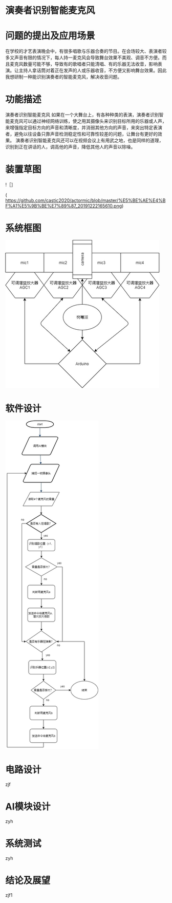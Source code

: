 # 演奏者识别智能麦克风

# 问题的提出及应用场景
在学校的才艺表演晚会中，有很多唱歌与乐器合奏的节目。在会场较大、表演者较多又声音有限的情况下，每人持一麦克风会导致舞台效果不美观、调音不方便。而且麦克风数量可能不够，导致有的歌唱者只能清唱、有的乐器无法收音，影响表演。让主持人拿话筒对着正在发声的人或乐器收音，不方便又影响舞台效果。因此我想研制一种能识别演奏者的智能麦克风，解决收音问题。

# 功能描述
演奏者识别智能麦克风
如果在一个大舞台上，有各种种类的表演，演奏者识别智能麦克风可以通过神经网络训练，使之用其摄像头来识别目标所用的乐器或人声，来增强指定目标方向的声音和清晰度，并消弱其他方向的声音，来突出特定表演者，避免以往设备只靠声音检测稳定性和可靠性较差的问题，让舞台有更好的效果。
演奏者识别智能麦克风还可以在视频会议上有用武之地，也是同样的道理，识别到正在讲话的人，调高他的声音，降低其他人的声音以除噪。


# 装置草图
  
!［］

( https://github.com/castic2020/actormic/blob/master/%E5%BE%AE%E4%BF%A1%E5%9B%BE%E7%89%87_20191222165610.png)

# 系统框图
   ![](https://github.com/castic2020/actormic/blob/master/%E6%BC%94%E5%A5%8F%E8%80%85%E6%99%BA%E8%83%BD%E8%AF%86%E5%88%AB%E9%BA%A6%E5%85%8B%E9%A3%8E.jpg)


# 软件设计
   ![](https://github.com/castic2020/actormic/blob/master/%E8%BD%AF%E4%BB%B6%E8%AE%BE%E8%AE%A1.jpg)


# 电路设计
   zjf


# AI模块设计
   zyh


# 系统测试
   zyh


# 结论及展望
   zjf1
